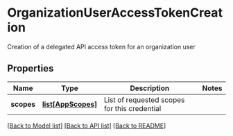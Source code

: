 # OrganizationUserAccessTokenCreation

Creation of a delegated API access token for an organization user
## Properties
Name | Type | Description | Notes
------------ | ------------- | ------------- | -------------
**scopes** | [**list[AppScopes]**](AppScopes.md) | List of requested scopes for this credential | 

[[Back to Model list]](../README.md#documentation-for-models) [[Back to API list]](../README.md#documentation-for-api-endpoints) [[Back to README]](../README.md)


